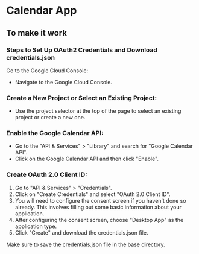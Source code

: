 # Calendar App 

## To make it work 

### Steps to Set Up OAuth2 Credentials and Download credentials.json
Go to the Google Cloud Console:
- Navigate to the Google Cloud Console.
### Create a New Project or Select an Existing Project:
- Use the project selector at the top of the page to select an existing project or create a new one.
### Enable the Google Calendar API:
- Go to the "API & Services" > "Library" and search for "Google Calendar API".
- Click on the Google Calendar API and then click "Enable".
### Create OAuth 2.0 Client ID:
1.  Go to "API & Services" > "Credentials".
2. Click on "Create Credentials" and select "OAuth 2.0 Client ID".
3. You will need to configure the consent screen if you haven't done so already. This involves filling out some basic information about your application.
4. After configuring the consent screen, choose "Desktop App" as the application type.
5. Click "Create" and download the credentials.json file.

Make sure to save the credentials.json file in the base directory.
